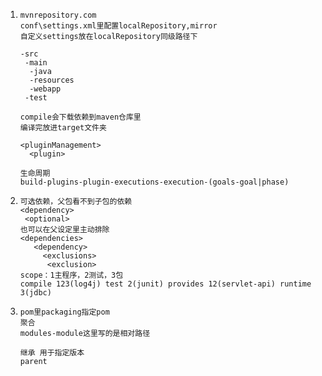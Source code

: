 1. ```
   mvnrepository.com
   conf\settings.xml里配置localRepository,mirror
   自定义settings放在localRepository同级路径下

   -src
    -main
     -java
     -resources
     -webapp
    -test

   compile会下载依赖到maven仓库里
   编译完放进target文件夹
   
   <pluginManagement>
     <plugin>

   生命周期
   build-plugins-plugin-executions-execution-(goals-goal|phase)
   ```

2. ```
   可选依赖，父包看不到子包的依赖
   <dependency>
    <optional>
   也可以在父设定里主动排除
   <dependencies>
      <dependency>
        <exclusions>
         <exclusion>
   scope：1主程序，2测试，3包
   compile 123(log4j) test 2(junit) provides 12(servlet-api) runtime 3(jdbc)
   ```

3. ```
   pom里packaging指定pom
   聚合
   modules-module这里写的是相对路径
   
   继承 用于指定版本
   parent

   ```
